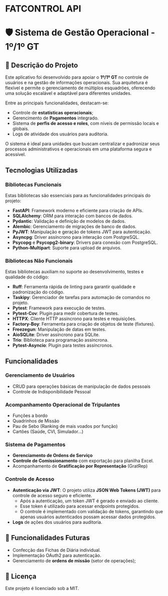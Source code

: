 # FATCONTROL API

# 🛡️ Sistema de Gestão Operacional - 1º/1º GT

## 📌 Descrição do Projeto

Este aplicativo foi desenvolvido para apoiar o **1º/1º GT** no controle de usuários e na gestão de informações operacionais. Sua arquitetura é flexível e permite o gerenciamento de múltiplos esquadrões, oferecendo uma solução escalável e adaptável para diferentes unidades.

Entre as principais funcionalidades, destacam-se:
- Controle de **estatísticas operacionais**;
- Gerencimento de **Pagamentos** integrado.
- Sistema de **perfis de acesso e roles**, com níveis de permissão locais e globais.
- Logs de atividade dos usuários para auditoria.

O sistema é ideal para unidades que buscam centralizar e padronizar seus processos administrativos e operacionais em uma plataforma segura e acessível.

## Tecnologias Utilizadas

### Bibliotecas Funcionais
Estas bibliotecas são essenciais para as funcionalidades principais do projeto:
- **FastAPI**: Framework moderno e eficiente para criação de APIs.
- **SQLAlchemy**: ORM para interação com bancos de dados.
- **Pydantic**: Validação e definição de modelos de dados.
- **Alembic**: Gerenciamento de migrações de banco de dados.
- **PyJWT**: Manipulação e geração de tokens JWT para autenticação.
- **Asyncpg**: Driver assíncrono para interação com PostgreSQL.
- **Psycopg** e **Psycopg2-binary**: Drivers para conexão com PostgreSQL.
- **Python-Multipart**: Suporte para upload de arquivos.

### Bibliotecas Não Funcionais
Estas bibliotecas auxiliam no suporte ao desenvolvimento, testes e qualidade do código:
- **Ruff**: Ferramenta rápida de linting para garantir qualidade e padronização do código.
- **Taskipy**: Gerenciador de tarefas para automação de comandos no projeto.
- **Pytest**: Framework para execução de testes.
- **Pytest-Cov**: Plugin para medir cobertura de testes.
- **HTTPX**: Cliente HTTP assíncrono para testes e requisições.
- **Factory-Boy**: Ferramenta para criação de objetos de teste (fixtures).
- **Freezegun**: Manipulação de datas em testes.
- **AioSQLite**: Driver assíncrono para SQLite.
- **Trio**: Biblioteca para programação assíncrona.
- **Pytest-Asyncio**: Plugin para testes assíncronos.

## Funcionalidades

### Gerenciamento de Usuários
- CRUD para operações básicas de manipulação de dados pessoais
- Controle de Indisponibilidade Pessoal

### Acompanhamento Operacional de Tripulantes
- Funções a bordo
- Quadrinhos de Missão
- Pau de Sebo (Ranking de mais voados por função)
- Cartões (Saúde, CVI, Simulador...)

### Sistema de Pagamentos
- **Gerenciamento de Ordens de Serviço**
- **Controle de Comissionamento** com exportação para planilha Excel.
- Acompanhamento de **Gratificação por Representação** (GratRep)

### Controle de Acesso
- **Autenticação via JWT**: O projeto utiliza **JSON Web Tokens (JWT)** para controle de acesso seguro e eficiente.  
  - Após a autenticação, um token JWT é gerado e enviado ao cliente.
  - Esse token é utilizado para acessar endpoints protegidos.
  - O controle é implementado com validação de tokens, garantindo que apenas usuários autenticados possam acessar dados protegidos.
- **Logs** de ações dos usuários para auditoria.

## 🚀 Funcionalidades Futuras
- Confecção das Fichas de Diária individual.
- Implementação OAuth2 para autenticação.
- Gerenciamento de **ordens de missão** (setor de operações);

## 📄 Licença
Este projeto é licenciado sob a MIT.
